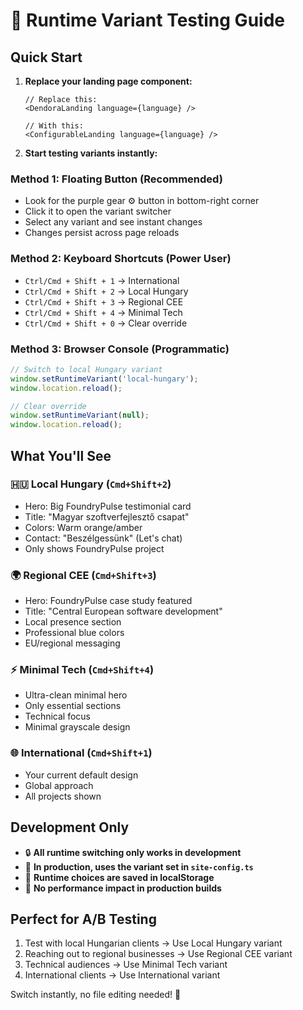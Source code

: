 # 🎨 Runtime Variant Testing Guide

## Quick Start

1. **Replace your landing page component:**
   ```tsx
   // Replace this:
   <DendoraLanding language={language} />
   
   // With this:
   <ConfigurableLanding language={language} />
   ```

2. **Start testing variants instantly:**

### Method 1: Floating Button (Recommended)
- Look for the purple gear ⚙️ button in bottom-right corner
- Click it to open the variant switcher
- Select any variant and see instant changes
- Changes persist across page reloads

### Method 2: Keyboard Shortcuts (Power User)
- `Ctrl/Cmd + Shift + 1` → International
- `Ctrl/Cmd + Shift + 2` → Local Hungary
- `Ctrl/Cmd + Shift + 3` → Regional CEE  
- `Ctrl/Cmd + Shift + 4` → Minimal Tech
- `Ctrl/Cmd + Shift + 0` → Clear override

### Method 3: Browser Console (Programmatic)
```javascript
// Switch to local Hungary variant
window.setRuntimeVariant('local-hungary');
window.location.reload();

// Clear override
window.setRuntimeVariant(null);
window.location.reload();
```

## What You'll See

### 🇭🇺 Local Hungary (`Cmd+Shift+2`)
- Hero: Big FoundryPulse testimonial card
- Title: "Magyar szoftverfejlesztő csapat"
- Colors: Warm orange/amber
- Contact: "Beszélgessünk" (Let's chat)
- Only shows FoundryPulse project

### 🌍 Regional CEE (`Cmd+Shift+3`)
- Hero: FoundryPulse case study featured
- Title: "Central European software development"
- Local presence section
- Professional blue colors
- EU/regional messaging

### ⚡ Minimal Tech (`Cmd+Shift+4`)
- Ultra-clean minimal hero
- Only essential sections
- Technical focus
- Minimal grayscale design

### 🌐 International (`Cmd+Shift+1`)
- Your current default design
- Global approach
- All projects shown

## Development Only

- 🔒 **All runtime switching only works in development**
- 🚀 **In production, uses the variant set in `site-config.ts`**
- 💾 **Runtime choices are saved in localStorage**
- 🎯 **No performance impact in production builds**

## Perfect for A/B Testing

1. Test with local Hungarian clients → Use Local Hungary variant
2. Reaching out to regional businesses → Use Regional CEE variant  
3. Technical audiences → Use Minimal Tech variant
4. International clients → Use International variant

Switch instantly, no file editing needed! 🚀